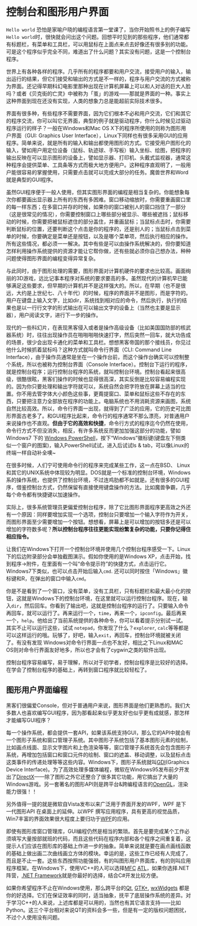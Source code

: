 # 控制台和图形用户界面

`Hello world` 恐怕是家喻户晓的编程语言第一堂课了，当你开始照书上的例子编写`Hello world`时，很快就会问出这个问题。回想平时见到的那些程序，他们通常都有标题栏，有菜单和工具栏，可以用鼠标在上面点来点去好像还有很多别的功能。可是这个程序似乎完全不同，难道出了什么问题？其实没有问题，这是一个控制台程序。

世界上有各种各样的程序。几乎所有的程序都要和用户交流，接受用户的输入，输出运行的结果，但它们接受和输出的方式是不一样的，程序与用户交流的方式被称为界面。还记得早期科幻电影里那种出现在计算机屏幕上可以和人对话的巨大人脸吗？或者《贝克街的亡灵》中被称为「茧」的游戏——那就是界面的一种。事实上这种界面到现在还没有实现，人类的想象力总是能超前实际技术很多。

界面有很多种，有些程序不需要界面，因为它们根本不必和用户交流，它们和其它的程序交流，你可以叫它无界面，典型的例子就是驱动程序，你什么时候见过驱动程序运行的样子？一般在Windows和Mac OS X下的程序所使用的则称为图形用户界面（GUI: Graphics User Interface），Linux下同样也有很多采用GUI的应用程序。简单来说，就是所有的输入和输出都使用图形的方式。它接受用户图形化的输入，譬如用户用定位设备（鼠标、轨迹球、手写板）输入坐标、绘图，把程序的输出反映在可以显示图形的设备上，譬如显示器、打印机、头戴式监视器，通常这种程序会提供菜单、工具条等方式而极大地方便用户。这种程序直观明了，一般用户能很容易的掌握使用，只需要点击就可以完成大部分的任务。魔兽世界和Word就是典型的GUI程序。

虽然GUI程序便于一般人使用，但其实图形界面的编程是相当复杂的。你能想象每次你都要画出显示器上所有的东西有多困难。窗口移动缩放时，你需要重画窗口里的每一样东西；在多窗口并存的时候，如果你的窗口被别人的窗口挡住了一部分（这是很常见的情况），你需要控制窗口上哪些部分被显示、哪些被遮挡；鼠标移动的时候，你需要把被鼠标遮住的部分盖住，并重画鼠标；当鼠标点击时，你需要判断鼠标的位置，还要判断这个点击是你的程序的，还是别人的；当鼠标点击到菜单的时候，你要确定是菜单还是按钮，以及是哪个菜单项，然后执行相应的操作。所有这些情况，都必须一一解决。其中有些是可以由操作系统解决的，但你要知道怎样利用操作系统提供的资源才能让它帮你做，还有些就必须你自己想办法，种种问题使得图形界面的编程变得异常复杂。

与此同时，由于图形处理的需要，图形界面对计算机硬件的要求也比较高。画面绚丽的3D游戏，远比记事本程序对系统的要求要高的多。虽然现代的计算机早已能够满足这些要求，但早期的计算机并不是这样强大的。所以，在早期（也不是很远，大约是上世纪七、八十年代）的时候，程序的界面并不是图形，而是字符的。用户在键盘上输入文字，比如dir，系统找到相对应的命令，然后执行，执行的结果也是以一行行文字的形式输出在可以输出文字的设备上（当然也主要是显示器），用户阅读文字，进行下一步的操作。

现代的一些科幻片，在表现黑客侵入或者是操作高级设备（比如美国国防部的核武器系统）时，往往出现操作员在啪啪啪啪快速打字，然后突然一回车，就大功告成的场景，很少会出现卡通化的菜单和工具栏。想想黑客帝国的那个接线员，你见过他什么时候抓着鼠标吗？这种方式就叫命令行界面（CLI: Command Line Interface），由于操作员通常是坐在一个操作台前，而这个操作台确实可以控制整个系统，所以也被称为控制台界面（Console Interface）。控制台下运行的程序，就是控制台程序；运行控制台程序的系统，就叫控制台环境。控制台看起来很高级，很酷很眩，黑客们操作的时候也显得很高深，其实反倒是比较容易编程实现的。因为你只要处理和输出字符就可以，系统自然会把字符放在屏幕上适当的位置。你不用去管字体大小颜色这些事，更甭提窗口、菜单和鼠标这些不存在的东西，只要把注意力全部放在程序的功能上。电脑系统也不用消耗资源来画图，系统自然比较高效。所以，命令行界面一出现，就得到了广泛的应用，它的历史可比图形界面古老多了。和GUI程序比起来，命令行的程序通常不那么漂亮，对普通用户来说操作也不直观。**但由于它的高效和快捷**，命令行方式的程序迄今仍然在使用，命令行方式不但没消失，相反，有许多系统反而更加加强这部分的功能，譬如 Windows7 下的 [Windows PowerShell](http://zh.wikipedia.org/wiki/Windows_PowerShell)，按下“Windows”徽标键(键盘左下侧类似一个窗户的图案)，输入PowerShell试试，进入后试试ls & tab，可以像Linux的终端一样自动补全噢\~

在很多时候，人们宁可使用命令行的程序来完成某些工作，这一点在BSD、 Linux和其它的UNIX系统中体现较为明显。DOS就是一个标准的控制台环境，Windows系的操作系统，也提供了控制台环境，不过连鸡肋都不如就是。还有很多的GUI程序，借鉴控制台方式，仍然保留有直接使用键盘操作的方法。比如魔兽争霸，几乎每个命令都有快捷键以加速操作。

实际上，很多系统管理员更偏爱控制台程序，除了它比图形界面程序更高效之外还有一个原因：同样要增加实现一个选项，控制台只要增加一个输入字符作为开关，而图形界面至少需要增加一个按钮。想想看，屏幕上是可以增加的按钮多还是可以增加的字符数多呢？**所以控制台程序往往更能实现纷繁复杂的功能，只要你记得住相应指令。**

让我们在Windows下打开一个控制台环境并使用几个控制台程序感受一下。Linux下的后边附录部分会单独截图演示。假如你使用的是Windows XP，点击开始，找到程序-\>附件，在里面有一个叫“命令提示符”的快捷方式，点击运行它。Windows7下类似，也可以点击开始后输入`cmd`. 还可以同时按住「Windows」徽标键和R，在弹出的窗口中输入`cmd`。

你是不是看到了一个窗口，没有菜单，没有工具栏，只有标题栏和最大最小化的按钮，这就是Windows下的控制台环境，在这里就可以运行控制台程序。现在，输入`dir`，然后回车。你看到了输出吧，这就是控制台程序的运行了。只要输入命令再回车，就可以运行了。再来运行一个，`time`，再来一个，`ipconfig`。最后再来一个，`help`。他给出了当前系统提供的各种命令，你可以看着提示分别试一试。其实不止可以运行这些，试试 `notepad`，你发现了什么？`explorer`, `calc`等等都是可以这样运行的哦。玩够了，好吧，输入`exit`，再回车，控制台环境就被关闭了。有没有发现 Windows对命令行界面一点也不友好，相比之下Linux和MAC OS则对命令行界面友好地多，所以也才会有了cygwin之类的软件出现。

控制台程序容易编写，易于理解，所以对于初学者，控制台程序是比较好的选择。在学会了控制台程序的基础上，再转到窗口程序就比较轻松了。

## 图形用户界面编程

黑客们很偏爱Console，但对于普通用户来说，图形界面是他们更熟悉的。我们大多数人也喜欢编写GUI程序，因为那看起来似乎更友好也似乎更有成就感，那怎样才能编写GUI程序？

每一个操作系统，都会提供一套API，如果该系统支持GUI，那么它的API中就会有一个图形子系统和窗口管理子系统。其中图形子系统包括了基本图形元素的绘制，比如画点线面、显示文字图片和上色渲染等等，窗口管理子系统首先会包含图形子系统，再增加包括窗口和窗口元件的绘制、窗口的遮盖、移动调整，以及鼠标点击这类事件的传递处理等等这些内容。Windows下，图形子系统就叫[GDI](http://zh.wikipedia.org/wiki/%E5%9B%BE%E5%BD%A2%E8%AE%BE%E5%A4%87%E6%8E%A5%E5%8F%A3)(Graphics Device Interface)。为了高效处理多媒体编程，微软在Windows95发布前夕开发出了[DirectX](http://zh.wikipedia.org/wiki/DirectX)——除了图形之外它还整合了很多其它功能，用它搞出了大量的Windows游戏。另一套著名的图形API则是跨平台&跨编程语言的[OpenGL](http://zh.wikipedia.org/wiki/OpenGL)，渲染能力很强！！

另外值得一提的就是微软自Vista发布以来广泛用于界面开发的WPF，WPF 是下一代图形API 在桌面上的延伸。以WPF 撰写应用程序，具有更高的视觉品质，Win7丰富的界面效果很大程度上要归功于[WPF](http://zh.wikipedia.org/wiki/Windows_Presentation_Foundation)的应用。

即使有图形库窗口管理库，GUI编程仍然是相当的繁琐。首先是要完成某个工作必须填写大量按部就班的代码，而且这些代码在程序内部和各个程序之间重复着，这提示人们应该在图形库的基础上作进一步的抽象。简单来说就是要在画点画线函数的基础上做出画二次曲线画立方体的模块。幸运的是，这些工作已经有人完成了，而且是不止一套。这些东西按照功能强弱，有的叫图形用户界面库，有的则叫应用程序框架。在Windows下，使用VC++的人可以选择[MFC](http://zh.wikipedia.org/wiki/VC%2B%2B) [ATL](http://zh.wikipedia.org/wiki/Active_Template_Library)，如果你选择.NET阵营，[.NET Framework](http://zh.wikipedia.org/wiki/.NET%E6%A1%86%E6%9E%B6)就是你最好的选择，结合C\#开发比较方便。

如果你希望程序不止在Windows使用，那么跨平台的[Qt](http://zh.wikipedia.org/wiki/Qt), [GTK+](http://zh.wikipedia.org/wiki/GTK%2B), [wxWidgets](http://zh.wikipedia.org/wiki/WxWidgets) 都是你的好选择。它们在保证效率的同时，适当抽象，抚平了底层操作系统的差异。对于学习C++的人来说，上述库都是可以用的，当然也有其它语言支持——比如Python。这三个平台相对来说QT的资料会多一些，但是有一定的版权问题困扰，不过个人使用没有问题。
